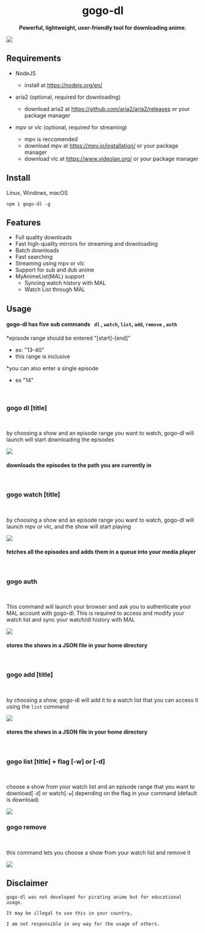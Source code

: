 <h1 align="center">gogo-dl</h1>  
<p align="center">  
 <b> Powerful, lightweight, user-friendly tool for downloading anime.</b>  
</p>  

<img src = "https://i.imgur.com/zyl4wIu.png" align="center">  

## Requirements
- NodeJS
	- install at https://nodejs.org/en/

- aria2 (optional, required for downloading)
	- download aria2 at https://github.com/aria2/aria2/releases or your package manager

- mpv or vlc (optional, required for streaming)
	- mpv is reccomended
	- download mpv at https://mpv.io/installation/ or your package manager
	- download vlc at https://www.videolan.org/ or your package manager

## Install

Linux, Windows, macOS
```  
npm i gogo-dl -g  
```  
## Features

- Full quality downloads
- Fast high-quality mirrors for streaming and downloading
- Batch downloads
- Fast searching
- Streaming using mpv  or vlc
- Support for sub and dub anime
- MyAnimeList(MAL) support
	- Syncing watch history with MAL
	- Watch List through MAL

## Usage

#### gogo-dl has five sub commands ``` dl``` , ```watch```, ```list```,  ```add```,  ```remove``` , ```auth```

*episode range should be entered "[start]-[end]"
* ex:  "13-40"
* this range is inclusive

*you can also enter a single episode
- ex "14"

<br/>  

### gogo dl [title]

<br/>  

by choosing a show and an episode range you want to watch, gogo-dl will launch will start downloading  the episodes

<img src = "https://i.imgur.com/YCYXlzr.png" align="center"> </img>  

#### downloads the episodes to the path you are currently in

<br/>  

### gogo watch [title]

<br/>  

by choosing a show and an episode range you want to watch, gogo-dl will launch mpv or vlc, and the show will start playing

<img src = "https://i.imgur.com/Mi8Iwhe.jpeg" align="center">  

#### fetches all the episodes and adds them in a queue into your media player

<br/>  

### gogo auth

<br/>  

This command will launch your browser and ask you to authenticate your MAL account with gogo-dl. This is required to access and modify your watch list and sync your watch/dl history with MAL

<img src = "https://i.imgur.com/Nr4zOw4.png" align="center">  

#### stores the shows in a JSON file in your home directory

<br/>  

### gogo add [title]

<br/>  

by choosing a show, gogo-dl will add it to a watch list that you can access it using the ```list``` command

<img src = "https://i.imgur.com/5yUFRZ8.png" align="center">  

#### stores the shows in a JSON file in your home directory

<br/>  

### gogo list [title] + flag [-w] or [-d]

<br/>  

choose a show from your watch list and an episode range that you want to download[```-d```] or watch[```-w```] depending on the flag in your command (default is download)

  <img src = "https://i.imgur.com/wTlgoBW.png" align="center">
<br/>  

### gogo remove

<br/>  

this command lets you choose a show from your watch list and remove it

<img src = "https://i.imgur.com/ZVBtV6g.png" align="center">  

## Disclaimer

```  
gogo-dl was not developed for pirating anime but for educational usage.  
  
It may be illegal to use this in your country,  
  
I am not responsible in any way for the usage of others.  
```